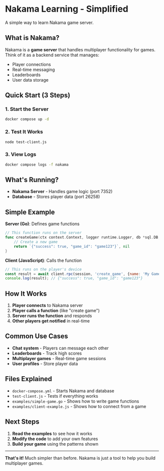 # Nakama Learning - Simplified

A simple way to learn Nakama game server.

## What is Nakama?

Nakama is a **game server** that handles multiplayer functionality for games. Think of it as a backend service that manages:
- Player connections
- Real-time messaging
- Leaderboards
- User data storage

## Quick Start (3 Steps)

### 1. Start the Server
```bash
docker compose up -d
```

### 2. Test It Works
```bash
node test-client.js
```

### 3. View Logs
```bash
docker compose logs -f nakama
```

## What's Running?

- **Nakama Server** - Handles game logic (port 7352)
- **Database** - Stores player data (port 26258)

## Simple Example

**Server (Go)**: Defines game functions
```go
// This function runs on the server
func createGame(ctx context.Context, logger runtime.Logger, db *sql.DB, nk runtime.NakamaModule, payload string) (string, error) {
    // Create a new game
    return `{"success": true, "game_id": "game123"}`, nil
}
```

**Client (JavaScript)**: Calls the function
```javascript
// This runs on the player's device
const result = await client.rpc(session, 'create_game', {name: 'My Game'});
console.log(result); // {"success": true, "game_id": "game123"}
```

## How It Works

1. **Player connects** to Nakama server
2. **Player calls a function** (like "create game")
3. **Server runs the function** and responds
4. **Other players get notified** in real-time

## Common Use Cases

- **Chat system** - Players can message each other
- **Leaderboards** - Track high scores
- **Multiplayer games** - Real-time game sessions
- **User profiles** - Store player data

## Files Explained

- `docker-compose.yml` - Starts Nakama and database
- `test-client.js` - Tests if everything works
- `examples/simple-game.go` - Shows how to write game functions
- `examples/client-example.js` - Shows how to connect from a game

## Next Steps

1. **Read the examples** to see how it works
2. **Modify the code** to add your own features
3. **Build your game** using the patterns shown

---

**That's it!** Much simpler than before. Nakama is just a tool to help you build multiplayer games.
